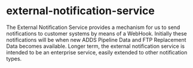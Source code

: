 # external-notification-service

The External Notification Service provides a mechanism for us to send notifications to customer systems by means of a WebHook. Initially these notifications will be when new ADDS Pipeline Data and FTP Replacement Data becomes available. Longer term, the external notification service is intended to be an enterprise service, easily extended to other notification types.
